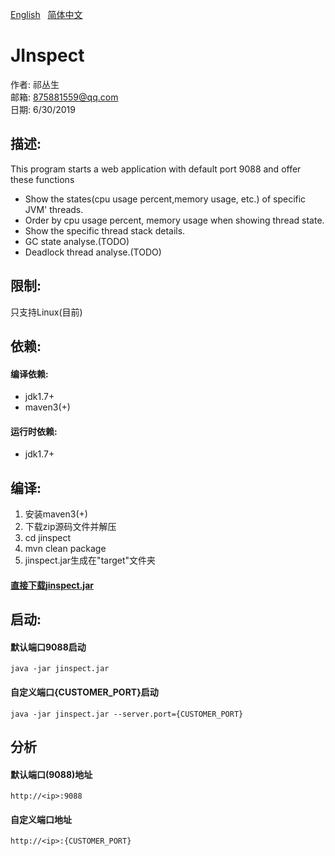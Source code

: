 [English](https://github.com/qicongsheng/jinspect/blob/master/README.md) &nbsp; 
[简体中文](https://github.com/qicongsheng/jinspect/blob/master/README_CN.md)
# JInspect

作者: 祁丛生 <br>
邮箱: 875881559@qq.com <br>
日期: 6/30/2019

## 描述: 
This program starts a web application with default port 9088 and offer these functions
* Show the states(cpu usage percent,memory usage, etc.) of specific JVM' threads.
* Order by cpu usage percent, memory usage when showing thread state.
* Show the specific thread stack details.
* GC state analyse.(TODO)
* Deadlock thread analyse.(TODO)

## 限制:
只支持Linux(目前)

## 依赖:
#### 编译依赖:
* jdk1.7+
* maven3(+)<br>
#### 运行时依赖:
* jdk1.7+

## 编译:
1. 安装maven3(+)
2. 下载zip源码文件并解压
3. cd jinspect
4. mvn clean package
5. jinspect.jar生成在"target"文件夹
#### [直接下载jinspect.jar](https://raw.githubusercontent.com/qicongsheng/warehouse/master/jinspect/jinspect.jar)


## 启动:
#### 默认端口9088启动
```
java -jar jinspect.jar 
```
#### 自定义端口{CUSTOMER_PORT}启动
```
java -jar jinspect.jar --server.port={CUSTOMER_PORT}
```

## 分析
#### 默认端口(9088)地址
```
http://<ip>:9088
```
#### 自定义端口地址
```
http://<ip>:{CUSTOMER_PORT}
```

